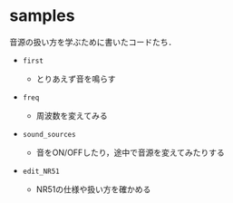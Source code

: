 # samples

音源の扱い方を学ぶために書いたコードたち．

- `first`
  - とりあえず音を鳴らす
  
- `freq`
  - 周波数を変えてみる
  
- `sound_sources`
  - 音をON/OFFしたり，途中で音源を変えてみたりする

- `edit_NR51`
  - NR51の仕様や扱い方を確かめる